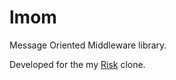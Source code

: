 # lmom
Message Oriented Middleware library.

Developed for the my [Risk](https://github.com/bensmith87/risk) clone.
